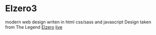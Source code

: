 # Elzero3
modern web design writen in html css/sass and javascript 
Design taken from The Legend [Elzero](https://elzero.org/)
[live](https://oumar-1.github.io/Elzero3/)
